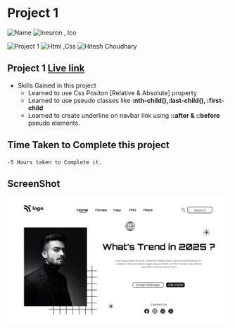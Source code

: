 # Project 1

![Name](https://img.shields.io/badge/-Ankit%20Shukla-blue)
![Ineuron , lco](https://img.shields.io/badge/Ineuron-%20lco-green)

![Project 1](https://img.shields.io/badge/-Project%20--1-red)
![Html ,Css](https://img.shields.io/badge/html-%20Css-yellowgreen)
![Hitesh Choudhary](https://img.shields.io/badge/Hitesh-Choudhary-lightgrey)

## Project 1 [Live link]()

- Skills Gained in this project 
    - Learned to use Css Positon [Relative & Absolute] property
    - Learned to use pseudo classes like **:nth-child(),:last-child(), :first-child**
    - Learned to create underline on navbar link using **::after & ::before** pseudo elements.

## Time Taken to Complete this project
    -5 Hours taken to Complete it.

## ScreenShot
![Desktop](./ScreenShot/1.png)
